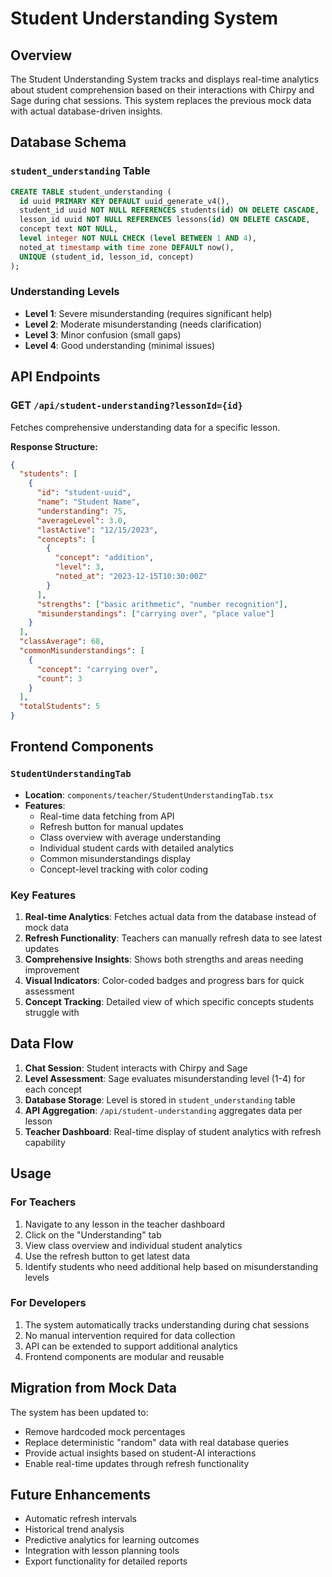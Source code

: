 # Student Understanding System

## Overview

The Student Understanding System tracks and displays real-time analytics about student comprehension based on their interactions with Chirpy and Sage during chat sessions. This system replaces the previous mock data with actual database-driven insights.

## Database Schema

### `student_understanding` Table
```sql
CREATE TABLE student_understanding (
  id uuid PRIMARY KEY DEFAULT uuid_generate_v4(),
  student_id uuid NOT NULL REFERENCES students(id) ON DELETE CASCADE,
  lesson_id uuid NOT NULL REFERENCES lessons(id) ON DELETE CASCADE,
  concept text NOT NULL,
  level integer NOT NULL CHECK (level BETWEEN 1 AND 4),
  noted_at timestamp with time zone DEFAULT now(),
  UNIQUE (student_id, lesson_id, concept)
);
```

### Understanding Levels
- **Level 1**: Severe misunderstanding (requires significant help)
- **Level 2**: Moderate misunderstanding (needs clarification)
- **Level 3**: Minor confusion (small gaps)
- **Level 4**: Good understanding (minimal issues)

## API Endpoints

### GET `/api/student-understanding?lessonId={id}`

Fetches comprehensive understanding data for a specific lesson.

**Response Structure:**
```json
{
  "students": [
    {
      "id": "student-uuid",
      "name": "Student Name",
      "understanding": 75,
      "averageLevel": 3.0,
      "lastActive": "12/15/2023",
      "concepts": [
        {
          "concept": "addition",
          "level": 3,
          "noted_at": "2023-12-15T10:30:00Z"
        }
      ],
      "strengths": ["basic arithmetic", "number recognition"],
      "misunderstandings": ["carrying over", "place value"]
    }
  ],
  "classAverage": 68,
  "commonMisunderstandings": [
    {
      "concept": "carrying over",
      "count": 3
    }
  ],
  "totalStudents": 5
}
```

## Frontend Components

### `StudentUnderstandingTab`
- **Location**: `components/teacher/StudentUnderstandingTab.tsx`
- **Features**:
  - Real-time data fetching from API
  - Refresh button for manual updates
  - Class overview with average understanding
  - Individual student cards with detailed analytics
  - Common misunderstandings display
  - Concept-level tracking with color coding

### Key Features

1. **Real-time Analytics**: Fetches actual data from the database instead of mock data
2. **Refresh Functionality**: Teachers can manually refresh data to see latest updates
3. **Comprehensive Insights**: Shows both strengths and areas needing improvement
4. **Visual Indicators**: Color-coded badges and progress bars for quick assessment
5. **Concept Tracking**: Detailed view of which specific concepts students struggle with

## Data Flow

1. **Chat Session**: Student interacts with Chirpy and Sage
2. **Level Assessment**: Sage evaluates misunderstanding level (1-4) for each concept
3. **Database Storage**: Level is stored in `student_understanding` table
4. **API Aggregation**: `/api/student-understanding` aggregates data per lesson
5. **Teacher Dashboard**: Real-time display of student analytics with refresh capability

## Usage

### For Teachers
1. Navigate to any lesson in the teacher dashboard
2. Click on the "Understanding" tab
3. View class overview and individual student analytics
4. Use the refresh button to get latest data
5. Identify students who need additional help based on misunderstanding levels

### For Developers
1. The system automatically tracks understanding during chat sessions
2. No manual intervention required for data collection
3. API can be extended to support additional analytics
4. Frontend components are modular and reusable

## Migration from Mock Data

The system has been updated to:
- Remove hardcoded mock percentages
- Replace deterministic "random" data with real database queries
- Provide actual insights based on student-AI interactions
- Enable real-time updates through refresh functionality

## Future Enhancements

- Automatic refresh intervals
- Historical trend analysis
- Predictive analytics for learning outcomes
- Integration with lesson planning tools
- Export functionality for detailed reports 